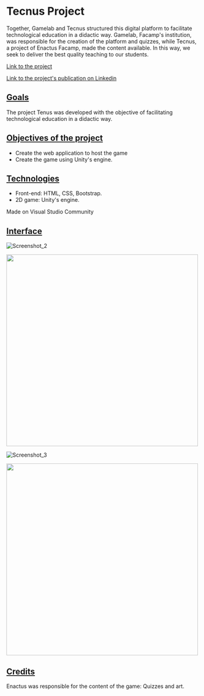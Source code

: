 # Tecnus Project

<p>Together, Gamelab and Tecnus structured this digital platform to facilitate technological education in a didactic way. Gamelab, Facamp's institution, was responsible for the creation of the platform and quizzes, while Tecnus, a project of Enactus Facamp, made the content available. In this way, we seek to deliver the best quality teaching to our students.</p>

[Link to the project](https://tecnusproject.netlify.app/)

[Link to the project's publication on Linkedin](https://www.linkedin.com/feed/update/urn:li:activity:7029229776720510976/?updateEntityUrn=urn%3Ali%3Afs_feedUpdate%3A%28V2%2Curn%3Ali%3Aactivity%3A7029229776720510976%29)

## <ins>Goals</ins>

<p>The project Tenus was developed with the objective of facilitating technological education in a didactic way.</p>

## <ins>Objectives of the project</ins>

- Create the web application to host the game
- Create the game using Unity's engine.

## <ins>Technologies</ins>

- Front-end: HTML, CSS, Bootstrap.
- 2D game: Unity's engine.
<p>Made on Visual Studio Community</p>

## <ins>Interface</ins>

![Screenshot_2]()

<img src="https://github.com/brunobrunheroto/TecnusProject/assets/67275098/636a56a0-2ede-4634-a3a5-e6b807929ddd" width="500" />

![Screenshot_3]()

<img src="https://github.com/brunobrunheroto/TecnusProject/assets/67275098/4c307de0-8e11-41ec-93de-d3edfd121afb" width="500" />

## <ins>Credits</ins>

<p> Enactus was responsible for the content of the game: Quizzes and art.</p>
